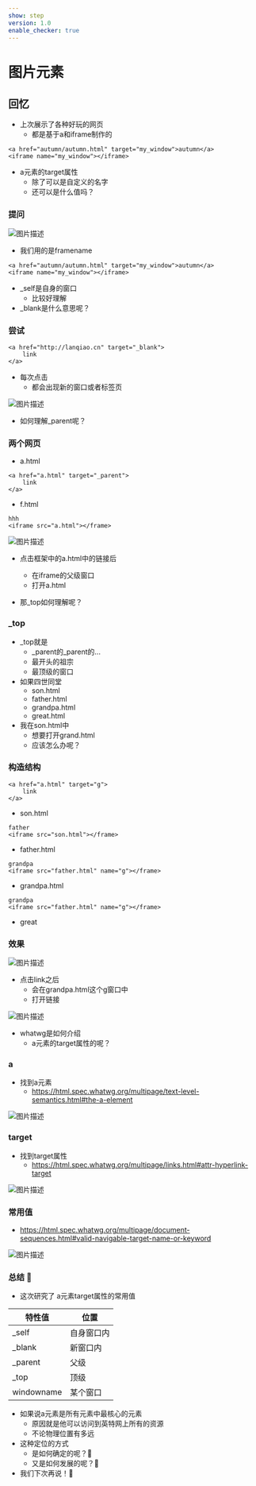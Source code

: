 ```yaml
---
show: step
version: 1.0
enable_checker: true
---
```


# 图片元素

## 回忆

- 上次展示了各种好玩的网页
	- 都是基于a和iframe制作的


```
<a href="autumn/autumn.html" target="my_window">autumn</a>
<iframe name="my_window"></iframe>
```

- a元素的target属性
	- 除了可以是自定义的名字
	- 还可以是什么值吗？

### 提问

![图片描述](https://doc.shiyanlou.com/courses/3781/labs/2891079/uid1190679-20241012-1728707527774) 

- 我们用的是framename

```
<a href="autumn/autumn.html" target="my_window">autumn</a>
<iframe name="my_window"></iframe>
```

- _self是自身的窗口
	- 比较好理解
- _blank是什么意思呢？

### 尝试

```
<a href="http://lanqiao.cn" target="_blank">
	link
</a>
```

- 每次点击
	- 都会出现新的窗口或者标签页

![图片描述](https://doc.shiyanlou.com/courses/3781/labs/2892584/uid1190679-20241012-1728718369732) 

- 如何理解_parent呢？

### 两个网页

- a.html

```
<a href="a.html" target="_parent">
	link
</a>
```

- f.html

```
hhh
<iframe src="a.html"></frame>
```

![图片描述](https://doc.shiyanlou.com/courses/3781/labs/2892584/uid1190679-20241012-1728718695843) 

- 点击框架中的a.html中的链接后
	- 在iframe的父级窗口
	- 打开a.html

- 那_top如何理解呢？

### _top

- _top就是
	- _parent的_parent的...
	- 最开头的祖宗
	- 最顶级的窗口
- 如果四世同堂
	- son.html
	- father.html
	- grandpa.html
	- great.html
- 我在son.html中
	- 想要打开grand.html
	- 应该怎么办呢？

### 构造结构

```
<a href="a.html" target="g">
	link
</a>
```

- son.html

```
father
<iframe src="son.html"></frame>
```

- father.html

```
grandpa
<iframe src="father.html" name="g"></frame>
```

- grandpa.html

```
grandpa
<iframe src="father.html" name="g"></frame>
```


- great


### 效果

![图片描述](https://doc.shiyanlou.com/courses/3781/labs/2892584/uid1190679-20241012-1728721429186) 

- 点击link之后
	- 会在grandpa.html这个g窗口中
	- 打开链接

![图片描述](https://doc.shiyanlou.com/courses/3781/labs/2892584/uid1190679-20241012-1728721469703) 

- whatwg是如何介绍
	- a元素的target属性的呢？

### a

- 找到a元素
	- https://html.spec.whatwg.org/multipage/text-level-semantics.html#the-a-element

![图片描述](https://doc.shiyanlou.com/courses/3781/labs/2892584/uid1190679-20241012-1728721669935) 

### target

- 找到target属性
	- https://html.spec.whatwg.org/multipage/links.html#attr-hyperlink-target

![图片描述](https://doc.shiyanlou.com/courses/3781/labs/2892584/uid1190679-20241012-1728721799361) 

### 常用值

- https://html.spec.whatwg.org/multipage/document-sequences.html#valid-navigable-target-name-or-keyword

![图片描述](https://doc.shiyanlou.com/courses/3781/labs/2892584/uid1190679-20241012-1728721853109) 




### 总结 🤔

- 这次研究了 a元素target属性的常用值

|特性值|位置|
|----|----|
|_self|自身窗口内|
|_blank|新窗口内|
|_parent|父级|
|_top|顶级|
|windowname|某个窗口|

- 如果说a元素是所有元素中最核心的元素
	- 原因就是他可以访问到英特网上所有的资源
	- 不论物理位置有多远
- 这种定位的方式
	- 是如何确定的呢？🤔
	- 又是如何发展的呢？🤔
- 我们下次再说！👋
